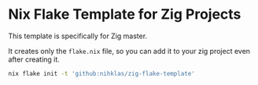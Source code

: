 # Nix Flake Template for Zig Projects

This template is specifically for Zig master.

It creates only the `flake.nix` file, so you can add it to your zig project even after creating it.

```bash
nix flake init -t 'github:nihklas/zig-flake-template'
```
